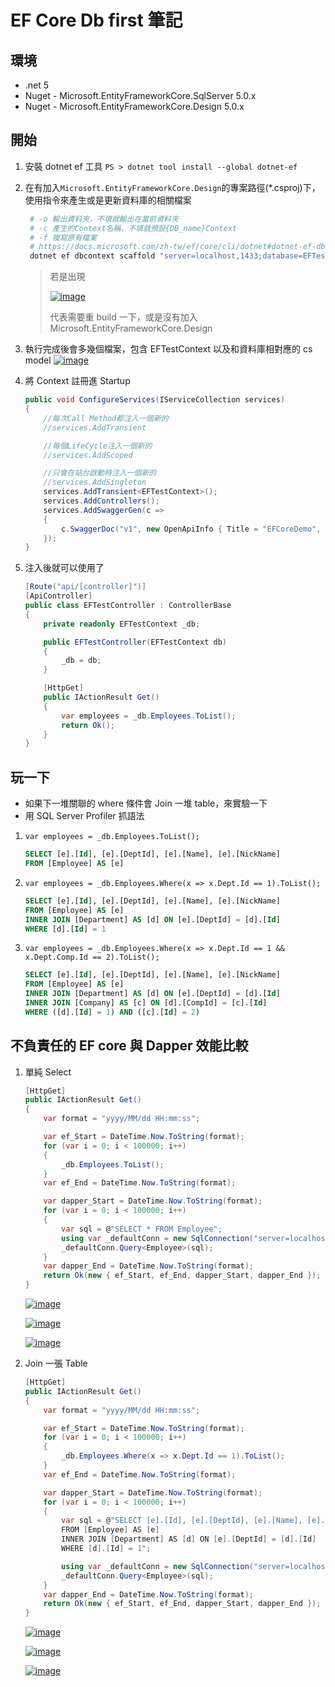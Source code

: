 # EF Core Db first 筆記

## 環境

- .net 5
- Nuget - Microsoft.EntityFrameworkCore.SqlServer 5.0.x
- Nuget - Microsoft.EntityFrameworkCore.Design 5.0.x

## 開始

1. 安裝 dotnet ef 工具 `PS > dotnet tool install --global dotnet-ef`
2. 在有加入`Microsoft.EntityFrameworkCore.Design`的專案路徑(\*.csproj)下，使用指令來產生或是更新資料庫的相關檔案

   ```powershell
    # -o 輸出資料夾，不填就輸出在當前資料夾
    # -c 產生的Context名稱，不填就預設{DB_name}Context
    # -f 複寫原有檔案
    # https://docs.microsoft.com/zh-tw/ef/core/cli/dotnet#dotnet-ef-dbcontext-scaffold
    dotnet ef dbcontext scaffold "server=localhost,1433;database=EFTest;user=******;password=******;" "Microsoft.EntityFrameworkCore.SqlServer" -o .\ -c EFTestContext -f
   ```

   > 若是出現
   >
   > [![image](https://user-images.githubusercontent.com/37999690/126607840-0c29b2cb-69d5-40dc-9b11-e3c57b8a9a1b.png "image")](https://user-images.githubusercontent.com/37999690/126607840-0c29b2cb-69d5-40dc-9b11-e3c57b8a9a1b.png)
   >
   > 代表需要重 build 一下，或是沒有加入 Microsoft.EntityFrameworkCore.Design

3. 執行完成後會多幾個檔案，包含 EFTestContext 以及和資料庫相對應的 cs model
   [![image](https://user-images.githubusercontent.com/37999690/126612695-17851911-36f9-439d-bd92-2031e37e4cf6.png "image")](https://user-images.githubusercontent.com/37999690/126612695-17851911-36f9-439d-bd92-2031e37e4cf6.png)

4. 將 Context 註冊進 Startup

   ```csharp
   public void ConfigureServices(IServiceCollection services)
   {
       //每次Call Method都注入一個新的
       //services.AddTransient

       //每個LifeCycle注入一個新的
       //services.AddScoped

       //只會在站台啟動時注入一個新的
       //services.AddSingleton
       services.AddTransient<EFTestContext>();
       services.AddControllers();
       services.AddSwaggerGen(c =>
       {
           c.SwaggerDoc("v1", new OpenApiInfo { Title = "EFCoreDemo", Version = "v1" });
       });
   }
   ```

5. 注入後就可以使用了

   ```csharp
   [Route("api/[controller]")]
   [ApiController]
   public class EFTestController : ControllerBase
   {
       private readonly EFTestContext _db;

       public EFTestController(EFTestContext db)
       {
           _db = db;
       }

       [HttpGet]
       public IActionResult Get()
       {
           var employees = _db.Employees.ToList();
           return Ok();
       }
   }
   ```

## 玩一下

- 如果下一堆關聯的 where 條件會 Join 一堆 table，來實驗一下
- 用 SQL Server Profiler 抓語法

1. `var employees = _db.Employees.ToList();`

   ```sql
   SELECT [e].[Id], [e].[DeptId], [e].[Name], [e].[NickName]
   FROM [Employee] AS [e]
   ```

2. `var employees = _db.Employees.Where(x => x.Dept.Id == 1).ToList();`

   ```sql
   SELECT [e].[Id], [e].[DeptId], [e].[Name], [e].[NickName]
   FROM [Employee] AS [e]
   INNER JOIN [Department] AS [d] ON [e].[DeptId] = [d].[Id]
   WHERE [d].[Id] = 1
   ```

3. `var employees = _db.Employees.Where(x => x.Dept.Id == 1 && x.Dept.Comp.Id == 2).ToList();`

   ```sql
   SELECT [e].[Id], [e].[DeptId], [e].[Name], [e].[NickName]
   FROM [Employee] AS [e]
   INNER JOIN [Department] AS [d] ON [e].[DeptId] = [d].[Id]
   INNER JOIN [Company] AS [c] ON [d].[CompId] = [c].[Id]
   WHERE ([d].[Id] = 1) AND ([c].[Id] = 2)
   ```

## 不負責任的 EF core 與 Dapper 效能比較

1. 單純 Select

   ```csharp
   [HttpGet]
   public IActionResult Get()
   {
       var format = "yyyy/MM/dd HH:mm:ss";

       var ef_Start = DateTime.Now.ToString(format);
       for (var i = 0; i < 100000; i++)
       {
           _db.Employees.ToList();
       }
       var ef_End = DateTime.Now.ToString(format);

       var dapper_Start = DateTime.Now.ToString(format);
       for (var i = 0; i < 100000; i++)
       {
           var sql = @"SELECT * FROM Employee";
           using var _defaultConn = new SqlConnection("server=localhost,1433;database=EFTest;user=******;password=******;");
           _defaultConn.Query<Employee>(sql);
       }
       var dapper_End = DateTime.Now.ToString(format);
       return Ok(new { ef_Start, ef_End, dapper_Start, dapper_End });
   }

   ```

   [![image](https://user-images.githubusercontent.com/37999690/126640823-32784de6-c293-4fa4-bd42-04d87b35b024.png "image")](https://user-images.githubusercontent.com/37999690/126640823-32784de6-c293-4fa4-bd42-04d87b35b024.png)

   [![image](https://user-images.githubusercontent.com/37999690/126641589-f9a84d0d-ddc9-466f-8ebe-950a9b79aae4.png "image")](https://user-images.githubusercontent.com/37999690/126641589-f9a84d0d-ddc9-466f-8ebe-950a9b79aae4.png)

   [![image](https://user-images.githubusercontent.com/37999690/126642475-f9d9ad4d-7dde-4bde-aad7-0f24b09439ca.png "image")](https://user-images.githubusercontent.com/37999690/126642475-f9d9ad4d-7dde-4bde-aad7-0f24b09439ca.png)

2. Join 一張 Table

   ```csharp
   [HttpGet]
   public IActionResult Get()
   {
       var format = "yyyy/MM/dd HH:mm:ss";

       var ef_Start = DateTime.Now.ToString(format);
       for (var i = 0; i < 100000; i++)
       {
           _db.Employees.Where(x => x.Dept.Id == 1).ToList();
       }
       var ef_End = DateTime.Now.ToString(format);

       var dapper_Start = DateTime.Now.ToString(format);
       for (var i = 0; i < 100000; i++)
       {
           var sql = @"SELECT [e].[Id], [e].[DeptId], [e].[Name], [e].[NickName]
           FROM [Employee] AS [e]
           INNER JOIN [Department] AS [d] ON [e].[DeptId] = [d].[Id]
           WHERE [d].[Id] = 1";

           using var _defaultConn = new SqlConnection("server=localhost,1433;database=EFTest;user=******;password=******;");
           _defaultConn.Query<Employee>(sql);
       }
       var dapper_End = DateTime.Now.ToString(format);
       return Ok(new { ef_Start, ef_End, dapper_Start, dapper_End });
   }
   ```

   [![image](https://user-images.githubusercontent.com/37999690/126725804-298fe272-ca6a-431d-bc95-9f560a89a38e.png "image")](https://user-images.githubusercontent.com/37999690/126725804-298fe272-ca6a-431d-bc95-9f560a89a38e.png)

   [![image](https://user-images.githubusercontent.com/37999690/126726218-0f445f5b-0718-43cc-bde2-b387032eff18.png "image")](https://user-images.githubusercontent.com/37999690/126726218-0f445f5b-0718-43cc-bde2-b387032eff18.png)

   [![image](https://user-images.githubusercontent.com/37999690/126726690-e2dd309b-f398-4623-9398-6375cf53667d.png "image")](https://user-images.githubusercontent.com/37999690/126726690-e2dd309b-f398-4623-9398-6375cf53667d.png)

